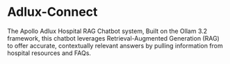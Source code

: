 # Adlux-Connect
The Apollo Adlux Hospital RAG Chatbot system, Built on the Ollam 3.2 framework, this chatbot leverages Retrieval-Augmented Generation (RAG) to offer accurate, contextually relevant answers by pulling information from hospital resources and FAQs.
